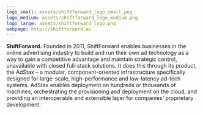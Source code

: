 ```yaml
---
logo_small: assets/shiftforward_logo_small.png
logo_medium: assets/shiftforward_logo_medium.png
logo_large: assets/shiftforward_logo.png
webpage: http://shiftforward.eu
---
```


**ShiftForward.** Founded in 2011, ShiftForward enables businesses in the online advertising industry to build and run their own ad technology as a way to gain a competitive advantage and maintain strategic control, unavailable with closed full-stack solutions. It does this through its product, the AdStax – a modular, component-oriented infrastructure specifically designed for large-scale, high-performance and low-latency ad-tech systems. AdStax enables deployment on hundreds or thousands of machines, orchestrating the provisioning and deployment on the cloud, and providing an interoperable and extensible layer for companies’ proprietary development.
